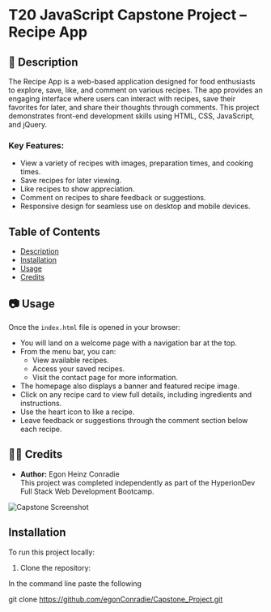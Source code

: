 # T20 JavaScript Capstone Project – Recipe App

## 📌 Description

The Recipe App is a web-based application designed for food enthusiasts to explore, save, like, and comment on various recipes. The app provides an engaging interface where users can interact with recipes, save their favorites for later, and share their thoughts through comments. This project demonstrates front-end development skills using HTML, CSS, JavaScript, and jQuery.

### Key Features:

- View a variety of recipes with images, preparation times, and cooking times.
- Save recipes for later viewing.
- Like recipes to show appreciation.
- Comment on recipes to share feedback or suggestions.
- Responsive design for seamless use on desktop and mobile devices.

## Table of Contents

- [Description](#-description)
- [Installation](#-installation)
- [Usage](#-usage)
- [Credits](#-credits)

## 📷 Usage

Once the `index.html` file is opened in your browser:

- You will land on a welcome page with a navigation bar at the top.
- From the menu bar, you can:
  - View available recipes.
  - Access your saved recipes.
  - Visit the contact page for more information.
- The homepage also displays a banner and featured recipe image.
- Click on any recipe card to view full details, including ingredients and instructions.
- Use the heart icon to like a recipe.
- Leave feedback or suggestions through the comment section below each recipe.

## 👨‍💻 Credits

- **Author:** Egon Heinz Conradie  
  This project was completed independently as part of the HyperionDev Full Stack Web Development Bootcamp.

![Capstone Screenshot](images/capScreenshot.png)

## Installation

To run this project locally:

1. Clone the repository:

In the command line paste the following

git clone https://github.com/egonConradie/Capstone_Project.git

```

```
